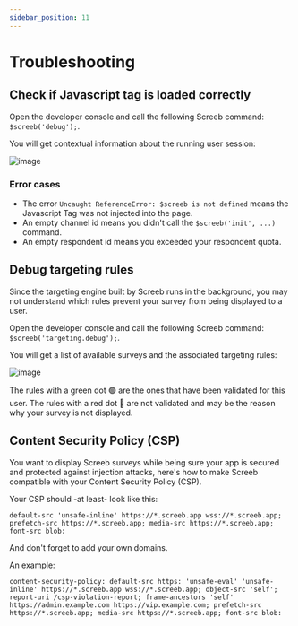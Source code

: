 ```yaml
---
sidebar_position: 11
---
```


# Troubleshooting

## Check if Javascript tag is loaded correctly

Open the developer console and call the following Screeb command: `$screeb('debug');`.

You will get contextual information about the running user session:

![image](https://user-images.githubusercontent.com/2951285/181211345-a52c3320-9f87-4ef3-a90a-185bbcbcffb4.png)

### Error cases

- The error `Uncaught ReferenceError: $screeb is not defined` means the Javascript Tag was not injected into the page.
- An empty channel id means you didn't call the `$screeb('init', ...)` command.
- An empty respondent id means you exceeded your respondent quota.

## Debug targeting rules

Since the targeting engine built by Screeb runs in the background, you may not understand which rules prevent your survey from being displayed to a user.

Open the developer console and call the following Screeb command: `$screeb('targeting.debug');`.

You will get a list of available surveys and the associated targeting rules:

![image](https://user-images.githubusercontent.com/2951285/155576598-ef0cf65d-0590-48e0-9b1b-78e65924117b.png)

The rules with a green dot 🟢 are the ones that have been validated for this user. The rules with a red dot 🔴 are not validated and may be the reason why your survey is not displayed.

## Content Security Policy (CSP)

You want to display Screeb surveys while being sure your app is secured and protected against injection attacks, here's how to make Screeb compatible with your Content Security Policy (CSP). 

Your CSP should -at least- look like this: 

```
default-src 'unsafe-inline' https://*.screeb.app wss://*.screeb.app; prefetch-src https://*.screeb.app; media-src https://*.screeb.app; font-src blob:
```

And don't forget to add your own domains.

An example:

```
content-security-policy: default-src https: 'unsafe-eval' 'unsafe-inline' https://*.screeb.app wss://*.screeb.app; object-src 'self'; report-uri /csp-violation-report; frame-ancestors 'self' https://admin.example.com https://vip.example.com; prefetch-src https://*.screeb.app; media-src https://*.screeb.app; font-src blob:
```
